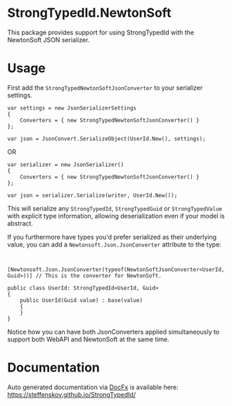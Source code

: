 # StrongTypedId.NewtonSoft

This package provides support for using StrongTypedId with the NewtonSoft JSON serializer.

# Usage

First add the `StrongTypedNewtonSoftJsonConverter` to your serializer settings.

```
var settings = new JsonSerializerSettings
{
    Converters = { new StrongTypedNewtonSoftJsonConverter() }
};

var json = JsonConvert.SerializeObject(UserId.New(), settings);
```

OR

```
var serializer = new JsonSerializer()
{
    Converters = { new StrongTypedNewtonSoftJsonConverter() }
};

var json = serializer.Serialize(writer, UserId.New());
```

This will serialize any `StrongTypedId`, `StrongTypedGuid` or `StrongTypedValue` with explicit type information,
allowing deserialization even if your model is abstract.

If you furthermore have types you'd prefer serialized as their underlying value, you can add a
`Newtonsoft.Json.JsonConverter` attribute to the type:

```


[Newtonsoft.Json.JsonConverter(typeof(NewtonSoftJsonConverter<UserId, Guid>))] // This is the converter for NewtonSoft.

public class UserId: StrongTypedId<UserId, Guid>
{
	public UserId(Guid value) : base(value)
	{
	}
}
```

Notice how you can have both JsonConverters applied simultaneously to support both WebAPI and NewtonSoft at the same
time.

# Documentation

Auto generated documentation via [DocFx](https://github.com/dotnet/docfx) is available
here: https://steffenskov.github.io/StrongTypedId/
